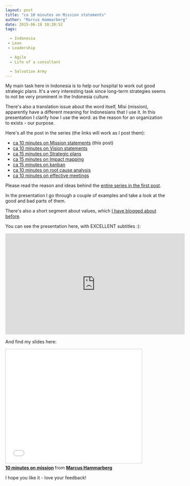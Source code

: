 ```yaml
---
layout: post
title: "ca 10 minutes on Mission statements"
author: "Marcus Hammarberg"
date: 2015-06-18 10:20:52
tags:

  - Indonesia
 - Lean
 - Leadership

  - Agile
  - Life of a consultant

  - Salvation Army
---
```



My main task here in Indonesia is to help our hospital to work out good strategic plans. It's a very interesting task since long-term strategies seems to not be very prominent in the Indonesia culture.

There's also a translation issue about the word itself, Misi (mission), apparently have a different meaning for Indonesians that I use it. In this presentation I clarify how I use the word: as the reason for an organization to exists - our purpose.

Here's all the post in the series (the links will work as I post them):

* [ca 10 minutes on Mission statements](/2015/06/ca-minutes-on-mission.html) (this post)
* [ca 10 minutes on Vision statements](/2015/06/ca-minutes-on-vision-statements.html)
* [ca 15 minutes on Strategic plans](/2015/06/ca-minutes-on-strategic-plans.html)
* [ca 15 minutes on Impact mapping](/2015/06/ca-minutes-on-impact-mapping.html)
* [ca 15 minutes on kanban](/2015/06/ca-minutes-on-kanban.html)
* [ca 10 minutes on root cause analysis](/2015/07/ca-minutes-on-root-cause-analysis.html)
* [ca 10 minutes on effective meetings](/2015/08/ca-minutes-on-effective-meetings.html)

Please read the reason and ideas behind the [entire series in the first post](/2015/06/new-series-marcus-on-business.html).

<!-- excerpt-end -->

In the presentation I go through a couple of examples and take a look at the good and bad parts of them.

There's also a short segment about values, which [I have blogged about before](http://www.marcusoft.net/2014/09/values.html).

You can see the presentation here, with EXCELLENT subtitles :):
<iframe width="560" height="315" src="https://www.youtube.com/embed/MkLhlJyfpsw" frameborder="0" allowfullscreen></iframe>

And find my slides here:
<iframe src="//www.slideshare.net/slideshow/embed_code/key/uicMrPHEsxnd83" width="425" height="355" frameborder="0" marginwidth="0" marginheight="0" scrolling="no" style="border:1px solid #CCC; border-width:1px; margin-bottom:5px; max-width: 100%;" allowfullscreen> </iframe> <div style="margin-bottom:5px"> <strong> <a href="//www.slideshare.net/marcusoftnet/10-minutes-on-mission" title="10 minutes on mission" target="_blank">10 minutes on mission</a> </strong> from <strong><a href="//www.slideshare.net/marcusoftnet" target="_blank">Marcus Hammarberg</a></strong> </div>

I hope you like it - love your feedback!